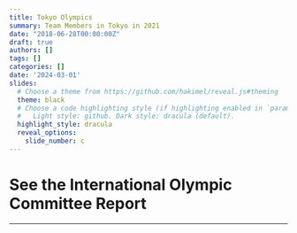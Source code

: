 ```yaml
---
title: Tokyo Olympics
summary: Team Members in Tokyo in 2021
date: "2018-06-28T00:00:00Z"
draft: true
authors: []
tags: []
categories: []
date: '2024-03-01'
slides:
  # Choose a theme from https://github.com/hakimel/reveal.js#theming
  theme: black
  # Choose a code highlighting style (if highlighting enabled in `params.toml`)
  #   Light style: github. Dark style: dracula (default).
  highlight_style: dracula
  reveal_options:
    slide_number: c
---
```

# See the International Olympic Committee Report

---
